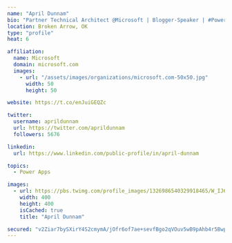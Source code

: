 ```yaml
---
name: "April Dunnam"
bio: "Partner Technical Architect @Microsoft | Blogger-Speaker | #PowerApps, #PowerAutomate, #Office365, #SharePoint | #WIT | #Karaoke Queen"
location: Broken Arrow, OK
type: "profile"
heat: 6

affiliation:
  name: Microsoft
  domain: microsoft.com
  images:
    - url: "/assets/images/organizations/microsoft.com-50x50.jpg"
      width: 50
      height: 50

website: https://t.co/enJuiGEQZc

twitter:
  username: aprildunnam
  url: https://twitter.com/aprildunnam
  followers: 5676

linkedin:
  url: https://www.linkedin.com/public-profile/in/april-dunnam

topics:
  - Power Apps

images:
  - url: https://pbs.twimg.com/profile_images/1326986540329918465/W_IJ6Ih2_400x400.jpg
    width: 400
    height: 400
    isCached: true
    title: "April Dunnam"

secured: "v2Ziar7bySXirY4S2cmymA/jOfr6of7ae+sevfBgo2qVOuv5wB9pAhb4r5BwpA1EoeGSGmxQTNdz2TP5q8wMRo0aIVmwQlYiquEJ+bYBJOzghCxGCcW88+qSE+eQFBfydbi9A3Ic7PIVz5ObcgBp8foaGuUV6OHpD+y3l4yuYtBJs5rlBErcsMBUT7QG8U+we2nA3l1mD0n7p58y/1zQExbAaRcqAP0Z3fBgZkkOZUY1wUjeI30Y/6METP/BCPQ9/pN3P2fEmm+uhUQ3HjQEIdxUF7XxggkegZyHw4D2uMQnB3dPpauSn/l2AGGtz1pBTeJUe79ZDc54sviabT0CuEV5Y1dN5GfQpv6Y/T8m2XHiuvXgLYIKL++PimCTZCcsKlBxYXQ2lVpDWDfRbfY1KCfQxLSpPfbB4bA+4FNTYLc=;ZKy+IURr1ljf3Zs8pa+S4g=="
---
```


